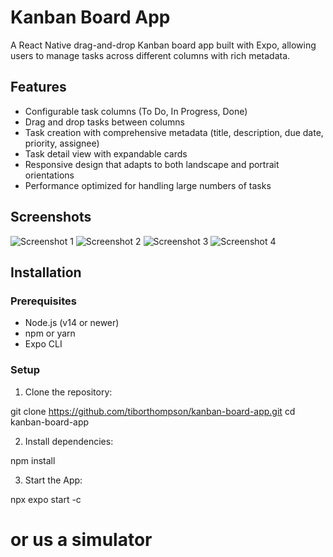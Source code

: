 # Kanban Board App

A React Native drag-and-drop Kanban board app built with Expo, allowing users to manage tasks across different columns with rich metadata.

## Features

- Configurable task columns (To Do, In Progress, Done)
- Drag and drop tasks between columns
- Task creation with comprehensive metadata (title, description, due date, priority, assignee)
- Task detail view with expandable cards
- Responsive design that adapts to both landscape and portrait orientations
- Performance optimized for handling large numbers of tasks

## Screenshots

![Screenshot 1](screenshots/screenshot1.PNG)
![Screenshot 2](screenshots/screenshot2.PNG)
![Screenshot 3](screenshots/screenshot3.PNG)
![Screenshot 4](screenshots/screenshot4.PNG)

## Installation

### Prerequisites

- Node.js (v14 or newer) 
- npm or yarn
- Expo CLI

### Setup

1. Clone the repository:

git clone https://github.com/tiborthompson/kanban-board-app.git
cd kanban-board-app 

2. Install dependencies:

npm install

3. Start the App: 

npx expo start -c 

# or us a simulator